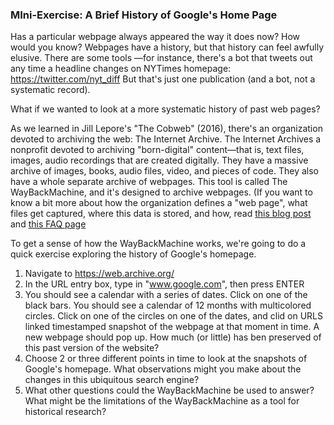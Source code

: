### MIni-Exercise: A Brief History of Google's Home Page

Has a particular webpage always appeared the way it does now? How would you know? Webpages have a history, but that history can feel awfully elusive. There are some tools ––for instance, there's a bot that tweets out any time a headline changes on NYTimes homepage: https://twitter.com/nyt_diff But that's just one publication (and a bot, not a systematic record). 

What if we wanted to look at a more systematic history of past web pages?

As we learned in Jill Lepore's "The Cobweb" (2016), there's an organization devoted to archiving the web: The Internet Archive. The Internet Archives a nonprofit devoted to archiving "born-digital" content––that is, text files, images, audio recordings that are created digitally. They have a massive archive of images, books, audio files, video, and pieces of code. They also have a whole separate archive of webpages. This tool is called The WayBackMachine, and it's designed to archive webpages. (If you want to know a bit more about how the organization defines a "web page", what files get captured, where this data is stored, and how, read [this blog post](https://blog.archive.org/2016/10/23/defining-web-pages-web-sites-and-web-captures/) and [this FAQ page](https://help.archive.org/help/using-the-wayback-machine/)


To get a sense of how the WayBackMachine works, we're going to do a quick exercise exploring the history of Google's homepage.

1. Navigate to https://web.archive.org/
2. In the URL entry box, type in "www.google.com", then press ENTER
3. You should see a calendar with a series of dates. Click on one of the black bars. You should see a calendar of 12 months with multicolored circles. Click on one of the circles on one of the dates, and clid on URLS linked timestamped snapshot of the webpage at that moment in time. A new webpage should pop up. How much (or little) has ben preserved of this past version of the website?
5. Choose 2 or three different points in time to look at the snapshots of Google's homepage. What observations might you make about the changes in this ubiquitous search engine? 
6. What other questions could the WayBackMachine be used to answer? What might be the limitations of the WayBackMachine as a tool for historical research?



